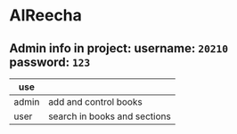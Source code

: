 # AlReecha
Admin info in project: 
username: ```20210``` 
password: ```123```
---
|use ||
|---|---|
|admin| add and control books | 
|user | search in books and sections|
